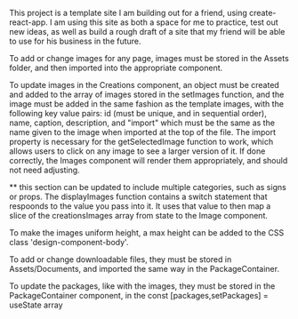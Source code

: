 This project is a template site I am building out for a friend, using create-react-app.
I am using this site as both a space for me to practice, test out new ideas, as well as build a rough draft of a site that my friend will be able to use for his business in the future.


To add or change images for any page, images must be stored in the Assets folder, and then imported into the appropriate component.


To update images in the Creations component, an object must be created and added to the array of images stored in the setImages function, and the image must be added in the same fashion as the template images, with the following key value pairs: id (must be unique, and in sequential order), name, caption, description, and "import" which must be the same as the name given to the image when imported at the top of the file. The import property is necessary for the getSelectedImage function to work, which allows users to click on any image to see a larger version of it. If done correctly, the Images component will render them appropriately, and should not need adjusting.




** this section can be updated to include multiple categories, such as signs or props. The displayImages function contains a switch statement that respoonds to the value you pass into it. It uses that value to then map a slice of the creationsImages array from state to the Image component.

To make the images uniform height, a max height can be added to the CSS class 'design-component-body'.


To add or change downloadable files, they must be stored in Assets/Documents, and imported the same way in the PackageContainer.


To update the packages, like with the images, they must be stored in the PackageContainer component, in the const [packages,setPackages] = useState array
